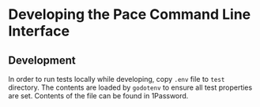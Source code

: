 # Developing the Pace Command Line Interface

## Development

In order to run tests locally while developing, copy `.env` file to `test` directory. The contents are loaded
by `godotenv` to ensure all test properties are set. Contents of the file can be found in 1Password.
